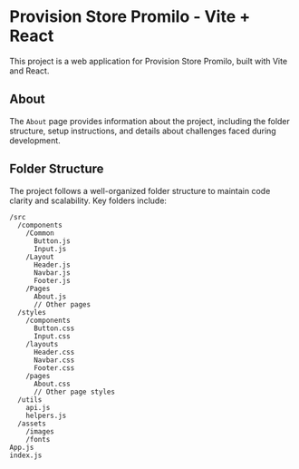 # Provision Store Promilo - Vite + React

This project is a web application for Provision Store Promilo, built with Vite and React.

## About

The `About` page provides information about the project, including the folder structure, setup instructions, and details about challenges faced during development.

## Folder Structure

The project follows a well-organized folder structure to maintain code clarity and scalability. Key folders include:

```plaintext
/src
  /components
    /Common
      Button.js
      Input.js
    /Layout
      Header.js
      Navbar.js
      Footer.js
    /Pages
      About.js
      // Other pages
  /styles
    /components
      Button.css
      Input.css
    /layouts
      Header.css
      Navbar.css
      Footer.css
    /pages
      About.css
      // Other page styles
  /utils
    api.js
    helpers.js
  /assets
    /images
    /fonts
App.js
index.js
